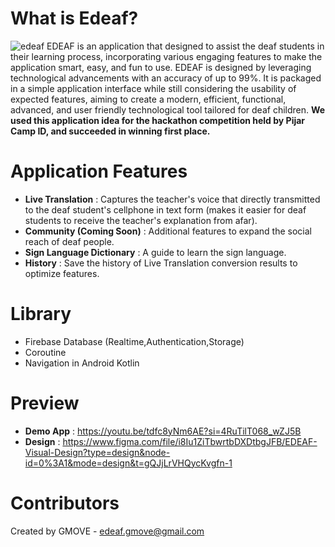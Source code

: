 # What is Edeaf? 
![edeaf](https://github.com/user-attachments/assets/6334ac56-7978-4423-9723-d0fc204930d6)
EDEAF is an application that designed to assist the deaf students in their learning process, incorporating various engaging features to make the application smart, easy, and fun to use. EDEAF is designed by leveraging technological advancements with an accuracy of up to 
99%. It is packaged in a simple application interface while still considering the usability of expected features, aiming to create a modern, efficient, functional, advanced, and user friendly technological tool tailored for deaf children. <b> We used this application idea for the hackathon competition held by Pijar Camp ID, and succeeded in winning first place.</b>

# Application Features
- **Live Translation** : Captures the teacher's voice that directly transmitted to the deaf student's cellphone in text form (makes it easier for deaf students to receive the teacher's explanation from afar).
- **Community (Coming Soon)** : Additional features to expand the social reach of deaf people.
- **Sign Language Dictionary** : A guide to learn the sign language.
- **History** : Save the history of Live Translation conversion results to optimize features.

# Library 
- Firebase Database (Realtime,Authentication,Storage)
- Coroutine
- Navigation in Android Kotlin

# Preview
- **Demo App** : https://youtu.be/tdfc8yNm6AE?si=4RuTilT068_wZJ5B
- **Design** : https://www.figma.com/file/i8Iu1ZiTbwrtbDXDtbgJFB/EDEAF-Visual-Design?type=design&node-id=0%3A1&mode=design&t=gQJjLrVHQycKvgfn-1

# Contributors
Created by GMOVE - edeaf.gmove@gmail.com
